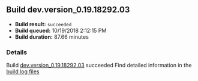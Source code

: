## Build dev.version_0.19.18292.03
- **Build result:** `succeeded`
- **Build queued:** 10/19/2018 2:12:15 PM
- **Build duration:** 87.66 minutes
### Details
Build [dev.version_0.19.18292.03](https://winappstudio.visualstudio.com/web/build.aspx?pcguid=a4ef43be-68ce-4195-a619-079b4d9834c2&builduri=vstfs%3a%2f%2f%2fBuild%2fBuild%2f26451) succeeded
Find detailed information in the [build log files](https://uwpctdiags.blob.core.windows.net/buildlogs/dev.version_0.19.18292.03_logs.zip)

